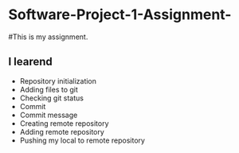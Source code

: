 # Software-Project-1-Assignment-

#This is my assignment.
##  I learend
* Repository initialization
* Adding files to git
* Checking git status
* Commit
* Commit message
* Creating remote repository
* Adding remote repository
* Pushing my local to remote repository
